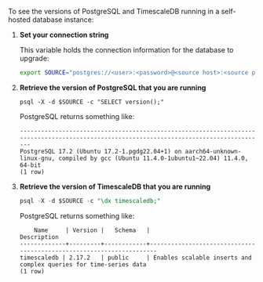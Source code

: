 <Procedure>

To see the versions of PostgreSQL and TimescaleDB running in a self-hosted database instance: 

1. **Set your connection string**

   This variable holds the connection information for the database to upgrade:

   ```bash
   export SOURCE="postgres://<user>:<password>@<source host>:<source port>/<db_name>"
   ```

2. **Retrieve the version of PostgreSQL that you are running**
    ```shell
    psql -X -d $SOURCE -c "SELECT version();"
    ```
   PostgreSQL returns something like:
    ```shell
    -----------------------------------------------------------------------------------------------------------------------------------------
    PostgreSQL 17.2 (Ubuntu 17.2-1.pgdg22.04+1) on aarch64-unknown-linux-gnu, compiled by gcc (Ubuntu 11.4.0-1ubuntu1~22.04) 11.4.0, 64-bit
    (1 row)
    ```

1. **Retrieve the version of TimescaleDB that you are running**
    ```sql
    psql -X -d $SOURCE -c "\dx timescaledb;"
    ```
   PostgreSQL returns something like:
    ```shell
        Name     | Version |   Schema   |                             Description
    -------------+---------+------------+---------------------------------------------------------------------
    timescaledb | 2.17.2   | public     | Enables scalable inserts and complex queries for time-series data
    (1 row)
    ```     

</Procedure> 
